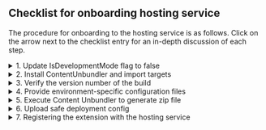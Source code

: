 
<a name="checklist-for-onboarding-hosting-service"></a>
## Checklist for onboarding hosting service

The procedure for onboarding to the hosting service is as follows. Click on the arrow next to the checklist entry for an in-depth discussion of each step.

<details>

<summary>1. Update IsDevelopmentMode flag to false</summary>

The **Content Unbundler** tool requires setting the development mode to `false` to assign the correct build version to the zip file.

Update the **IsDevelopmentMode** flag in the `web.config` file to false, as in the following example.
```xml
    <add key="Microsoft.Portal.Extensions.<extensionName>.ApplicationConfiguration.IsDevelopmentMode" value="false"/>
```

The following example updates the **IsDevelopmentMode** flag for a monitoring extension.

```xml
    <add key="Microsoft.Portal.Extensions.MonitoringExtension.ApplicationConfiguration.IsDevelopmentMode" value="false"/>
```

If the **IsDevelopmentMode** flag setting should be reserved for release builds only, use a `web.Release.config` transform, as specified in [http://go.microsoft.com/fwlink/?LinkId=125889](http://go.microsoft.com/fwlink/?LinkId=125889).
</details>
<details>
<summary>2. Install ContentUnbundler and import targets</summary>

**Microsoft.Portal.Tools.ContentUnbundler** provides a **Content Unbundler** tool that can be run against the extension assemblies to extract static content and bundles. 

* If you installed the **Content Unbundler** tool by using **Visual Studio**, **NuGet Package Manager** or `NuGet.exe`, it will automatically add the following target.

  ```xml
  <Import Project="$(PkgMicrosoft_Portal_Tools_ContentUnbundler)\build\Microsoft.Portal.Tools.ContentUnbundler.targets" />
  ```

* If you are using **CoreXT** global `packages.config`, the previous target should be added to the `.csproj` file manually.

</details>

<details>
<summary>3. Verify the version number of the build</summary>

The zip file generated during the build should be named `<BUILD_VERSION>.zip`, where <BUILD_VERSION> is the current version number.

* CoreXT extensions

    Display the version number of the build.
    In this example, the computer displays the following build version.

    ```cs
    $>set CURRENT_BUILD_VERSION
    CURRENT_BUILD_VERSION=5.0.0.440
    ```

* Non-CoreXT extensions

    There are multiple build systems used by various teams. After you have determined which build version is used by your team, please send a pull request to help other extension developers. The pull request is located at [https://aka.ms/portalfx/pullrequest](https://aka.ms/portalfx/pullrequest).

    If the extension build does not have a version number, the `AssemblyInfo.cs` file in the **Visual Studio** project can be edited to set the build version to 1.0.0.0.  If the file does not exist, add it in the same folder as the one that contains the `<extensionName>.csproj` and `web.config` files. The process is as follows.

    1. Add new file **AssemblyInfo.cs**.

       ```xml <Compile Include="AssemblyInfo.cs" /> ```

    1. Update **AssemblyInfo.cs** content

     ```cs
    //-----------------------------------------------------------------------------
    // Copyright (c) Microsoft Corporation.  All rights reserved.
    //-----------------------------------------------------------------------------

       using Microsoft.Portal.Framework;

       [assembly: AllowEmbeddedContent("Microsoft.Portal.Extensions.<extensionName>")]
       [assembly: System.Reflection.AssemblyFileVersion("1.0.0.0")]
     ```

     **NOTE**: `Microsoft.Portal.Extensions.<extensionName>` specifies the fully qualified name of the extension. The build version is hard-coded to 1.0.0.0.
</details>
<details>
<summary>4. Provide environment-specific configuration files</summary>
  <!-- TODO:  If the production file can contain all 3 stamps, determine whether this example can  include all 3 names -->

Environment configuration files serve two purposes.

* They [override settings](#overriding-settings) for the target environment 
* They [load the extension](#loading-in-the-target-environment) in the target environment

<a name="checklist-for-onboarding-hosting-service-overriding-settings"></a>
### Overriding settings

The content of the configuration file is a json object with key/value pairs for settings to be overridden.  If there are no settings to override, the file should contain an empty json object. 

The settings for the portal framework are in the format of `Microsoft.Azure.<extensionName>.<settingName>`, where `settingName`, without the angle brackets, is the name of the setting. The framework will propagate the setting to the client in the format of `<settingName>`. For example, the `web.config` file that contains this setting would resemble the following.

```xml
<add key="Microsoft.Azure.<extensionName>.<settingName>" value="myValue" />
```

The equivalent configuration file would resemble the following.

```json
{
    "settingName": "myValue"      
}
```

<a name="checklist-for-onboarding-hosting-service-loading-in-the-target-environment"></a>
### Loading in the target environment

In order to load the extension in a specific environment, the  configuration file should be an embedded resource in the `Content\Config\*` directory of the **Visual Studio** project, as in the following example.

 ![alt-text](../media/portalfx-extensions-hosting-service/contentConfig.png  "Trace Event Parameters")

<!--TODO: Determine whether the phrase ' in the EmbeddedContentMetadata.txt file' needs to be includedn or whether it is too much detail. -->

If the file is not set as an `EmbeddedResource` in the EmbeddedContentMetadata.txt file, it will not be included in the output that gets generated by the **Content Unbundler** tool. 

 The files are named using the following convention:

`<host>.<domain>.json`

where

**host**: Optional. The environment that is associated with the domain. Values are  `ms` and `rc`. When this node is omitted, the dot that precedes the domain name is also omitted.

**domain**: Contains the value `portal.azure.com`.


The following are examples for each environment.

1. Dogfood 

   The configuration file is named  `df.onecloud.azure-test.net.json`, as in the following example.

    ```xml
    <EmbeddedResource Include="Content\Config\df.onecloud.azure-test.net.json" />
    ```

1. Production

    The production environment uses three stamps, as in the following table.

   | Environment | Stamp               |
   | ---         | ---                 |
   | RC          | rc.portal.azure.com |
   | MPAC        | ms.portal.azure.com |
   | PROD        | portal.azure.com    |

   One single configuration file contains all three stamps.  The configuration file is named  `*.portal.azure.com.json`, as in the following example.

    ```xml
    <EmbeddedResource Include="Content\Config\portal.azure.com.json" />
    <EmbeddedResource Include="Content\Config\rc.portal.azure.com.json" />
    <EmbeddedResource Include="Content\Config\ms.portal.azure.com.json" />
    ```

1. Mooncake 
    
    The configuration file is named  `portal.azure.cn.json`, as in the following example.

   ```xml
    <EmbeddedResource Include="Content\Config\portal.azure.cn.json" />
   ```

1. Blackforest

   The configuration file is named `portal.microsoftazure.de.json`, as in the following example.

    ```xml
    <EmbeddedResource Include="Content\Config\portal.microsoftazure.de.json" />
    ```


1. FairFax 

   The configuration file name is named `portal.azure.us.json`, as in the following example.

    ```xml
    <EmbeddedResource Include="Content\Config\portal.azure.us.json" />
    ```

</details>
<details>
<summary>5. Execute Content Unbundler to generate zip file</summary>

When the extension project is built, the **Content Unbundler** tool generates a folder and a zip file that are named the same as the extension version. The folder contains all content required to serve the extension.

You can override any of the default configuration parameters for the build environment.

* **ContentUnbundlerSourceDirectory**: This contains the name of the build output directory that contains the `web.config` file and the /bin directory. The default value is `$(OutputPath)`.

* **ContentUnbundlerOutputDirectory**: This contains the name of the output directory in which the **Content Unbundler** will place the unbundled content.  It will create a folder named `HostingSvc`. The default value is `$(OutputPath)`.

* **ContentUnbundlerRunAfterTargets**: This is used to sequence when the RunContentUnbundler target will run.  The value of this property is used to set the `AfterTargets` property of the RunContentUnbundler.  The default value is `AfterBuild`. 

* **ContentUnbundlerExtensionRoutePrefix**: This contains the prefix name of the extension that is supplied as part of onboarding to the extension host.

* **ContentUnbundlerZipOutput**: Zips the unbundled output that can be used for deployment. A value of `true` zips the output, whereas a value of `false`  does not create a .zip file. Defaults to `false`.   

The following examples are customized  configuration files.
* CoreXT extension configuration

    The following example is the customized configuration for a **CoreXT**  extension named "scheduler". 

```xml
  <PropertyGroup>
    <ContentUnbundlerSourceDirectory>$(WebProjectOutputDir.Trim('\'))</ContentUnbundlerSourceDirectory>
    <ContentUnbundlerOutputDirectory>$(BinariesBuildTypeArchDirectory)\HostingSvc</ContentUnbundlerOutputDirectory>
    <ContentUnbundlerExtensionRoutePrefix>scheduler</ContentUnbundlerExtensionRoutePrefix>
    <ContentUnbundlerZipOutput>true</ContentUnbundlerZipOutput>
  </PropertyGroup>
```

* Non-CoreXT extension configuration

    Outside of CoreXT, the default settings in the `targets` file should work for most cases. The only property that needs to be overridden is **ContentUnbundlerExtensionRoutePrefix**, as in the following example.

```xml
  <PropertyGroup>
    <ContentUnbundlerExtensionRoutePrefix>scheduler</ContentUnbundlerExtensionRoutePrefix>
  </PropertyGroup>
```

</details>
<details>
<summary>6. Upload safe deployment config </summary>

<!-- TODO:  Determine all of the contents of the storage account.  Also determine where else the zip file is discussed. -->
<!-- Then remove the following sentence: 
In addition to the zip files, the hosting service expects a config file to be located in the storage account. 
-->

Safe deployment practices require that extensions are rolled out to all data centers in a staged manner. The out-of-the-box hosting service provides the capability to deploy an extension in five stages, where each stage corresponds to one of five locations, or data centers.  The stages are as follows.

1. **stage1**: "centraluseuap"
1. **stage2**: "westcentralus"
1. **stage3**: "southcentralus"
1. **stage4**: "westus"
1. **stage5**: "*"

<!-- TODO:  Determine whether an extension can use the "stageDefinition" and "$sequence" parameters, or if they are reserved for hosting service use -->

When a user requests an extension in the Azure Portal, the portal will determine which version to load, based on the datacenter that is nearest to the user's geographical location.

 The config file specifies the versions of the extension that the hosting service will download, process and serve. It is authored by the developer as part of creating the extension.  The config file is located in the storage account, and its name is  `config.json`.  The file name is case sensitive, as are the names of the properties that it contains, as in the following example.

```json
{
    "$version": "3",
    "stage1": "1.0.0.5",
    "stage2": "1.0.0.4",
    "stage3": "1.0.0.3",
    "stage4": "1.0.0.2",
    "stage5": "1.0.0.1",
    "<friendlyName>": "2.0.0.0"
}
```

**$version**:  Required attribute. This is the version of the current `config.json` schema. The hosting service requires extension developers to use the latest version, which is 3.

**stage(1-5)**: Required attributes. A valid version number for the extension.  The version number is associated with the datacenter that has the same stage number.

* In this example, based on the preceding `config.json` file, if a user in the Central US region requests to load `Microsoft_Azure_<extensionName>`, then the hosting service will load the stage 1 version for the user, which is version 1.0.0.5. However, if a user in Singapore loads the extension, then the hosting service will load the stage 5 version, which is 1.0.0.1.

**friendlyName**: Optional. A unique name, without the angle brackets, that is assigned to a specific build version for sideloading. There is no limit to the number of friendly names can be provided by the developer for development and testing.

<!-- TODO: are friendly names separated by commas? -->
For more information about testing extensions with stages in configuration files, see [portalfx-extensions-hosting-service-scenarios.md#deploying-a-new-version-to-a-stage](portalfx-extensions-hosting-service-scenarios.md#deploying-a-new-version-to-a-stage).
</details>
<details>
<summary>7. Registering the extension with the hosting service</summary>

<!-- TODO:  determine how to make a public endpoint in order to copy the build files to it. -->

Extensions should publish the extracted deployment artifacts that are generated during the build to a public endpoint. This means copying the zip files for the build, along with the `config.json` file, to a directory that          .

<!-- TODO:  Verify whether this is the extension name or the extension directory.  -->
1. The developer should have access to two public endpoints, one for the Dogfood environment and one for the production environment.  An example of a Dogfood environment endpoint is `https://mybizaextensiondf.blob.core.windows.net/<extensionName>`.  An example of a PROD environment endpoint is `https://mybizaextensionprod.blob.core.windows.net/<extensionName>`.

    <!-- TODO:  determine what 'at the same level' means.-->

1. Make sure that all the zip files and the `config.json` file are at the same level previous to copying the extension to the endpoints.

1. After these files are available on a public endpoint, file a request to register the public endpoint.  The link is located at   [https://aka.ms/extension-hosting-service/onboarding](https://aka.ms/extension-hosting-service/onboarding). To onboard the extension, please provide following information in the request. 

    * **Extension Name**: The name of the extension, as specified in the  `extension.pdl` file.

    * **Dogfood storage account**:  The public read-only endpoint that serves zip files for the Dogfood environment.

    * **Prod storage account**: The public read-only endpoint that serves zip files for the production environment.

<!-- Determine whether this SLA should be the same as the table in portalfx-extensions-configuration-scenarios.md -->

The SLA for onboarding the extension is in the following table, expressed in business days.

| Environment | SLA     |
|-------------|---------|
| DOGFOOD     | 5 days  |
| MPAC        | 7 days  |
| PROD        | 12 days |
| BLACKFOREST | 15 days |
| FAIRFAX     | 15 days |
| MOONCAKE    | 15 days |

</details>


